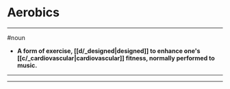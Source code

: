 # Aerobics
---
#noun
- **A form of exercise, [[d/_designed|designed]] to enhance one's [[c/_cardiovascular|cardiovascular]] fitness, normally performed to music.**
---
---
